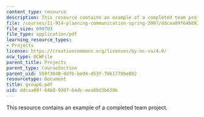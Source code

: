 ```yaml
---
content_type: resource
description: This resource contains an example of a completed team project.
file: /courses/11-914-planning-communication-spring-2007/ddcaa89f64b8930764dceea86d3b630b_group6.pdf
file_size: 690703
file_type: application/pdf
learning_resource_types:
- Projects
license: https://creativecommons.org/licenses/by-nc-sa/4.0/
ocw_type: OCWFile
parent_title: Projects
parent_type: CourseSection
parent_uid: 550f3848-dd7b-be04-d53f-70b17786e892
resourcetype: Document
title: group6.pdf
uid: ddcaa89f-64b8-9307-64dc-eea86d3b630b
---
```

This resource contains an example of a completed team project.